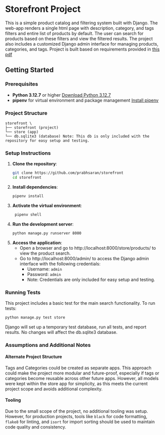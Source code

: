 # Storefront Project

This is a simple product catalog and filtering system built with Django. The web-app renders a single html page with description, category, and tags filters and entire list of products by default. The user can search for products based on these filters and view the filtered results. The project also includes a customized Django admin interface for managing products, categories, and tags. Project is built based on requirements provided in [this pdf](docs/requirements.pdf)

## Getting Started

### Prerequisites
- **Python 3.12.7** or higher [Download Python 3.12.7](https://www.python.org/downloads/release/python-3127/)
- **pipenv** for virtual environment and package management [Install pipenv](https://pipenv.pypa.io/en/latest/)

### Project Structure
```
storefront \
├── storefront (project)          
└── store (app)
└── db.sqlite3 (database) Note: This db is only included with the repository for easy setup and testing.
```              

### Setup Instructions

1. **Clone the repository**:
   ```bash
   git clone https://github.com/prabhsaran/storefront
   cd storefront
   ```
2. **Install dependencies**:
   ```bash
   pipenv install
   ```
3. **Activate the virtual environment**:
   ```bash
    pipenv shell
   ```
4. **Run the development server**:
    ```bash
    python manage.py runserver 8000
    ```
5. **Access the application**:
    - Open a browser and go to  http://localhost:8000/store/products/ to view the product search.
    - Go to http://localhost:8000/admin/ to access the Django admin interface with the following credentials:
        - Username: `admin`
        - Password: `admin`
        - Note: Credentials are only included for easy setup and testing.

### Running Tests
This project includes a basic test for the main search functionality. To run tests:
```bash
python manage.py test store
```
Django will set up a temporary test database, run all tests, and report results. No changes will affect the db.sqlite3 database.


### Assumptions and Additional Notes
 #### Alternate Project Structure
 Tags and Categories could be created as separate apps. This approach could make the project more modular and future-proof, especially if tags or categories become reusable across other future apps. However, all models were kept within the store app for simplicity, as this meets the current project scope and avoids additional complexity.

 #### Tooling
 Due to the small scope of the project, no additional tooling was setup. However, for production projects, tools like `black` for code formatting, `flake8` for linting, and `isort` for import sorting should be used to maintain code quality and consistency.


